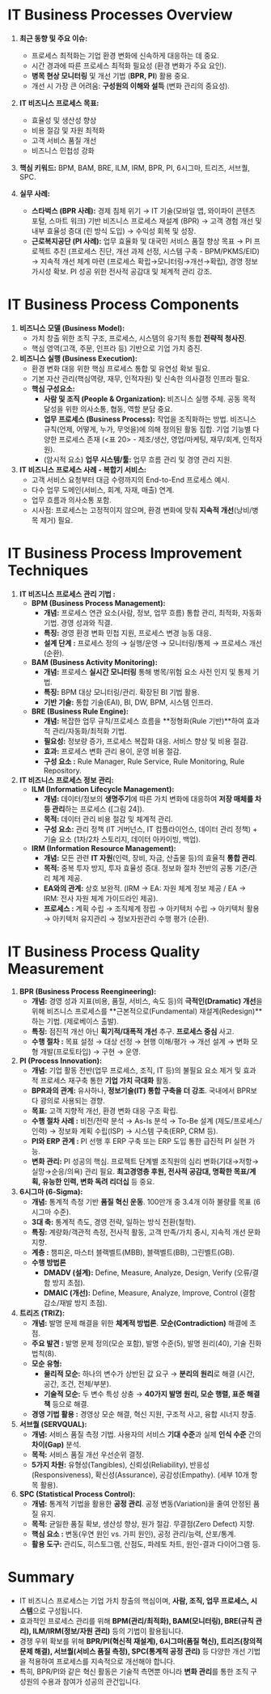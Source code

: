 # IT Business Processes Overview

1. **최근 동향 및 주요 이슈:**
    - 프로세스 최적화는 기업 환경 변화에 신속하게 대응하는 데 중요.
    - 시간 경과에 따른 프로세스 최적화 필요성 (환경 변화가 주요 요인).
    - **병목 현상 모니터링** 및 개선 기법 (**BPR, PI**) 활용 중요.
    - 개선 시 가장 큰 어려움: **구성원의 이해와 설득** (변화 관리의 중요성).

2. **IT 비즈니스 프로세스 목표:**
    - 효율성 및 생산성 향상
    - 비용 절감 및 자원 최적화
    - 고객 서비스 품질 개선
    - 비즈니스 민첩성 강화

3. **핵심 키워드:** BPM, BAM, BRE, ILM, IRM, BPR, PI, 6시그마, 트리즈, 서브퀄, SPC.
4. **실무 사례:**
    - **스타벅스 (BPR 사례):** 경제 침체 위기 → IT 기술(모바일 앱, 와이파이 콘텐츠 포털, 스마트 워크) 기반 비즈니스 프로세스 재설계 (BPR) → 고객 경험 개선 및 내부 효율성 증대 (린 방식 도입) → 수익성 회복 및 성장.
    - **근로복지공단 (PI 사례):** 업무 효율화 및 대국민 서비스 품질 향상 목표 → PI 프로젝트 추진 (프로세스 진단, 개선 과제 선정, 시스템 구축 - BPM/PKMS/EID) → 지속적 개선 체계 마련 (프로세스 확립→모니터링→개선→확립), 경영 정보 가시성 확보. PI 성공 위한 전사적 공감대 및 체계적 관리 강조.

# IT Business Process Components

1. **비즈니스 모델 (Business Model):**
    - 가치 창출 위한 조직 구조, 프로세스, 시스템의 유기적 통합 **전략적 청사진**.
    - 핵심 영역(고객, 주문, 인프라 등) 기반으로 기업 가치 증진.
2. **비즈니스 실행 (Business Execution):**
    - 환경 변화 대응 위한 핵심 프로세스 통합 및 유연성 확보 필요.
    - 기본 자산 관리(핵심역량, 재무, 인적자원) 및 신속한 의사결정 인프라 필요.
    - **핵심 구성요소:**
        - **사람 및 조직 (People & Organization):** 비즈니스 실행 주체. 공동 목적 달성을 위한 의사소통, 협동, 역할 분담 중요.
        - **업무 프로세스 (Business Process):** 작업을 조직화하는 방법. 비즈니스 규칙(언제, 어떻게, 누가, 무엇을)에 의해 정의된 활동 집합. 기업 기능별 다양한 프로세스 존재 (<표 20> - 제조/생산, 영업/마케팅, 재무/회계, 인적자원).
        - (암시적 요소) **업무 시스템/툴:** 업무 흐름 관리 및 경영 관리 지원.
3. **IT 비즈니스 프로세스 사례 - 복합기 서비스:**
    - 고객 서비스 요청부터 대금 수령까지의 End-to-End 프로세스 예시.
    - 다수 업무 도메인(서비스, 회계, 자재, 매출) 연계.
    - 업무 흐름과 의사소통 포함.
    - 시사점: 프로세스는 고정적이지 않으며, 환경 변화에 맞춰 **지속적 개선**(낭비/병목 제거) 필요.

# IT Business Process Improvement Techniques

1. **IT 비즈니스 프로세스 관리 기법 :**
    - **BPM (Business Process Management):**
        - **개념:** 프로세스 연관 요소(사람, 정보, 업무 흐름) 통합 관리, 최적화, 자동화 기법. 경영 성과와 직결.
        - **특징:** 경영 환경 변화 민첩 지원, 프로세스 변경 능동 대응.
        - **설계 단계 :** 프로세스 정의 → 실행/운영 → 모니터링/통제 → 프로세스 개선 (순환).
    - **BAM (Business Activity Monitoring):**
        - **개념:** 프로세스 **실시간 모니터링** 통해 병목/위험 요소 사전 인지 및 통제 기법.
        - **특징:** BPM 대상 모니터링/관리. 확장된 BI 기법 활용.
        - **기반 기술:** 통합 기술(EAI), BI, DW, BPM, 시스템 인프라.
    - **BRE (Business Rule Engine):**
        - **개념:** 복잡한 업무 규칙/프로세스 흐름을 **정형화(Rule 기반)**하여 효과적 관리/자동화/최적화 기법.
        - **필요성:** 정보량 증가, 프로세스 복잡화 대응. 서비스 향상 및 비용 절감.
        - **효과:** 프로세스 변화 관리 용이, 운영 비용 절감.
        - **구성 요소 :** Rule Manager, Rule Service, Rule Monitoring, Rule Repository.
2. **IT 비즈니스 프로세스 정보 관리:**
    - **ILM (Information Lifecycle Management):**
        - **개념:** 데이터/정보의 **생명주기**에 따른 가치 변화에 대응하여 **저장 매체를 차등 관리**하는 프로세스 ([그림 24]).
        - **목적:** 데이터 관리 비용 절감 및 체계적 관리.
        - **구성 요소:** 관리 정책 (IT 거버넌스, IT 컴플라이언스, 데이터 관리 정책) + 기술 요소 (1차/2차 스토리지, 데이터 아카이빙, 백업).
    - **IRM (Information Resource Management):**
        - **개념:** 모든 관련 **IT 자원**(인력, 장비, 자금, 산출물 등)의 효율적 **통합 관리**.
        - **목적:** 중복 투자 방지, 투자 효율성 증대. 정보화 절차 전반의 공통 기준/관리 체계 제공.
        - **EA와의 관계:** 상호 보완적. (IRM → EA: 자원 체계 정보 제공 / EA → IRM: 전사 자원 체계 가이드라인 제공).
        - **프로세스 :** 계획 수립 → 조직체계 정립 → 아키텍처 수립 → 아키텍처 활용 → 아키텍처 유지관리 → 정보자원관리 수행 평가 (순환).

# IT Business Process Quality Measurement

1. **BPR (Business Process Reengineering):**
    - **개념:** 경영 성과 지표(비용, 품질, 서비스, 속도 등)의 **극적인(Dramatic) 개선**을 위해 비즈니스 프로세스를 **근본적으로(Fundamental) 재설계(Redesign)**하는 기법. (제로베이스 출발).
    - **특징:** 점진적 개선 아닌 **획기적/대폭적 개선** 추구. **프로세스 중심** 사고.
    - **수행 절차 :** 목표 설정 → 대상 선정 → 현행 이해/평가 → 개선 설계 → 변화 모형 개발(프로토타입) → 구현 → 운영.
2. **PI (Process Innovation):**
    - **개념:** 기업 활동 전반(업무 프로세스, 조직, IT 등)의 불필요 요소 제거 및 효과적 프로세스 재구축 통한 **기업 가치 극대화** 활동.
    - **BPR과의 관계:** 유사하나, **정보기술(IT) 통합 구축을 더 강조**. 국내에서 BPR보다 광의로 사용되는 경향.
    - **목표:** 고객 지향적 개선, 환경 변화 대응 구조 확립.
    - **수행 절차 사례 :** 비전/전략 분석 → As-Is 분석 → To-Be 설계 (제도/프로세스/인력) → 정보화 계획 수립(ISP) → 시스템 구축(ERP, CRM 등).
    - **PI와 ERP 관계 :** PI 선행 후 ERP 구축 또는 ERP 도입 통한 급진적 PI 실현 가능.
    - **변화 관리:** PI 성공의 핵심. 프로젝트 단계별 조직원의 심리 변화(기대→저항→실망→순응/의욕) 관리 필요. **최고경영층 후원, 전사적 공감대, 명확한 목표/계획, 유능한 인력, 변화 독려 리더십** 등 중요.
3. **6시그마 (6-Sigma):**
    - **개념:** 통계적 측정 기반 **품질 혁신 운동**. 100만개 중 3.4개 이하 불량률 목표 (6시그마 수준).
    - **3대 축:** 통계적 측도, 경영 전략, 일하는 방식 전환(철학).
    - **특징:** 계량화/객관적 측정, 전사적 활동, 고객 만족/가치 중시, 지속적 개선 문화 지향.
    - **계층 :** 챔피온, 마스터 블랙벨트(MBB), 블랙벨트(BB), 그린벨트(GB).
    - **수행 방법론**
        - **DMADV (설계):** Define, Measure, Analyze, Design, Verify (오류/결함 방지 초점).
        - **DMAIC (개선):** Define, Measure, Analyze, Improve, Control (결함 감소/재발 방지 초점).
4. **트리즈 (TRIZ):**
    - **개념:** 발명 문제 해결을 위한 **체계적 방법론**. **모순(Contradiction)** 해결에 초점.
    - **주요 발견 :** 발명 문제 정의(모순 포함), 발명 수준(5), 발명 원리(40), 기술 진화 법칙(8).
    - **모순 유형:**
        - **물리적 모순:** 하나의 변수가 상반된 값 요구 → **분리의 원리**로 해결 (시간, 공간, 조건, 전체/부분).
        - **기술적 모순:** 두 변수 특성 상충 → **40가지 발명 원리, 모순 행렬, 표준 해결책** 등으로 해결.
    - **경영 기법 활용 :** 경영상 모순 해결, 혁신 지원, 구조적 사고, 융합 시너지 창출.
5. **서브퀄 (SERVQUAL):**
    - **개념:** 서비스 품질 측정 기법. 사용자의 서비스 **기대 수준**과 실제 **인식 수준** 간의 **차이(Gap)** 분석.
    - **목적:** 서비스 품질 개선 우선순위 결정.
    - **5가지 차원:** 유형성(Tangibles), 신뢰성(Reliability), 반응성(Responsiveness), 확신성(Assurance), 공감성(Empathy). (세부 10개 항목 활용).
6. **SPC (Statistical Process Control):**
    - **개념:** 통계적 기법을 활용한 **공정 관리**. 공정 변동(Variation)을 줄여 안정된 품질 유지.
    - **목적:** 균일한 품질 확보, 생산성 향상, 원가 절감. 무결점(Zero Defect) 지향.
    - **핵심 요소 :** 변동(우연 원인 vs. 가피 원인), 공정 관리/능력, 산포/통계.
    - **활용 도구:** 관리도, 히스토그램, 산점도, 파레토 차트, 원인-결과 다이어그램 등.

# Summary

- IT 비즈니스 프로세스는 기업 가치 창출의 핵심이며, **사람, 조직, 업무 프로세스, 시스템**으로 구성됩니다.
- 효과적인 프로세스 관리를 위해 **BPM(관리/최적화), BAM(모니터링), BRE(규칙 관리), ILM/IRM(정보/자원 관리)** 등의 기법이 활용됩니다.
- 경쟁 우위 확보를 위해 **BPR/PI(혁신적 재설계), 6시그마(품질 혁신), 트리즈(창의적 문제 해결), 서브퀄(서비스 품질 측정), SPC(통계적 공정 관리)** 등 다양한 개선 기법을 적용하여 프로세스를 지속적으로 개선해야 합니다.
- 특히, BPR/PI와 같은 혁신 활동은 기술적 측면뿐 아니라 **변화 관리**를 통한 조직 구성원의 수용과 참여가 성공의 관건입니다.